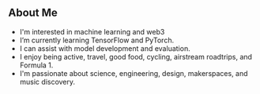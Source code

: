 ## About Me
- I'm interested in machine learning and web3
- I’m currently learning TensorFlow and PyTorch.
- I can assist with model development and evaluation.
- I enjoy being active, travel, good food, cycling, airstream roadtrips, and Formula 1.
- I'm passionate about science, engineering, design, makerspaces, and music discovery.
<!---
nay6ee/nay6ee is a ✨ special ✨ repository because its `README.md` (this file) appears on your GitHub profile.
You can click the Preview link to take a look at your changes.
--->
